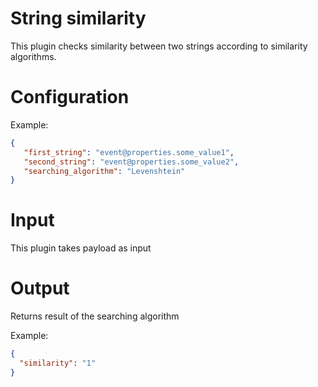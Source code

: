# String similarity

This plugin checks similarity between two strings according to similarity algorithms.

# Configuration

Example:

```json
{
   "first_string": "event@properties.some_value1",
   "second_string": "event@properties.some_value2",
   "searching_algorithm": "Levenshtein"
}
```

# Input

This plugin takes payload as input

# Output

Returns result of the searching algorithm

Example:

```json
{
  "similarity": "1"
}
```